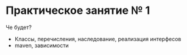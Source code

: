 # Практическое занятие № 1

Че будет?

  - Классы, перечисления, наследование, реализация интерфесов
  - maven, зависимости
